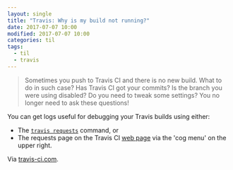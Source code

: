 ```yaml
---
layout: single
title: "Travis: Why is my build not running?"
date: 2017-07-07 10:00
modified: 2017-07-07 10:00
categories: til
tags:
  - til
  - travis
---
```


> Sometimes you push to Travis CI and there is no new build. What to do in such case? Has
> Travis CI got your commits? Is the branch you were using disabled? Do you need to tweak
> some settings? You no longer need to ask these questions!

You can get logs useful for debugging your Travis builds using either:

- The [`travis requests`](https://github.com/travis-ci/travis.rb#requests) command, or
- The requests page on the Travis CI [web page](https://travis-ci.com/) via the 'cog menu'
  on the upper right.

Via [travis-ci.com](https://blog.travis-ci.com/2014-05-12-why-is-my-build-not-running/).
